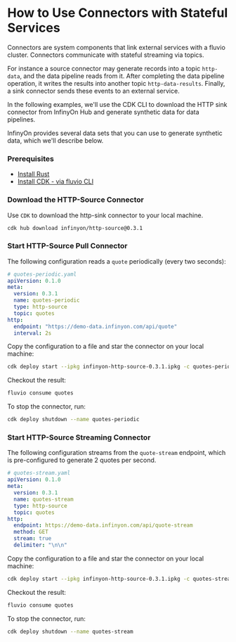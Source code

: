 # How to Use Connectors with Stateful Services

Connectors are system components that link external services with a fluvio cluster. Connectors communicate with stateful streaming via topics.

For instance a source connector may generate records into a topic `http-data`, and the data pipeline reads from it. After completing the data pipeline operation, it writes the results into another topic `http-data-results`. Finally, a sink connector sends these events to an external service.

In the following examples, we'll use the CDK CLI to download the HTTP sink connector from InfinyOn Hub and generate synthetic data for data pipelines.

InfinyOn provides several data sets that you can use to generate synthetic data, which we'll describe below.

### Prerequisites

* [Install Rust](./README.md#install--update-rust)
* [Install CDK - via fluvio CLI](./README.md#install-fluvio--ssdk)

### Download the  HTTP-Source Connector

Use `CDK` to download the http-sink connector to your local machine.

```bash
cdk hub download infinyon/http-source@0.3.1
```

### Start HTTP-Source Pull Connector

The following configuration reads a `quote` periodically (every two seconds):

```yaml
# quotes-periodic.yaml
apiVersion: 0.1.0
meta:
  version: 0.3.1
  name: quotes-periodic
  type: http-source
  topic: quotes
http:
  endpoint: "https://demo-data.infinyon.com/api/quote"
  interval: 2s
```

Copy the configuration to a file and star the connector on your local machine:

```bash
cdk deploy start --ipkg infinyon-http-source-0.3.1.ipkg -c quotes-periodic.yaml
```

Checkout the result:

```bash
fluvio consume quotes
```

To stop the connector, run:

```bash
cdk deploy shutdown --name quotes-periodic
```

### Start HTTP-Source Streaming Connector

The following configuration streams from the `quote-stream` endpoint, which is pre-configured to generate 2 quotes per second.

```yaml
# quotes-stream.yaml
apiVersion: 0.1.0
meta:
  version: 0.3.1
  name: quotes-stream
  type: http-source
  topic: quotes
http:
  endpoint: https://demo-data.infinyon.com/api/quote-stream
  method: GET
  stream: true
  delimiter: "\n\n"
```

Copy the configuration to a file and star the connector on your local machine:

```bash
cdk deploy start --ipkg infinyon-http-source-0.3.1.ipkg -c quotes-stream.yaml
```

Checkout the result:

```bash
fluvio consume quotes
```

To stop the connector, run:

```bash
cdk deploy shutdown --name quotes-stream
```
